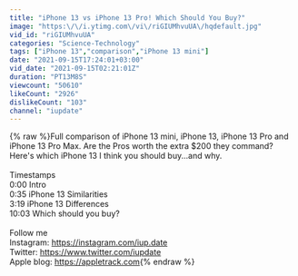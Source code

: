 ```yaml
---
title: "iPhone 13 vs iPhone 13 Pro! Which Should You Buy?"
image: "https:\/\/i.ytimg.com\/vi\/riGIUMhvuUA\/hqdefault.jpg"
vid_id: "riGIUMhvuUA"
categories: "Science-Technology"
tags: ["iPhone 13","comparison","iPhone 13 mini"]
date: "2021-09-15T17:24:01+03:00"
vid_date: "2021-09-15T02:21:01Z"
duration: "PT13M8S"
viewcount: "50610"
likeCount: "2926"
dislikeCount: "103"
channel: "iupdate"
---
```

{% raw %}Full comparison of iPhone 13 mini, iPhone 13, iPhone 13 Pro and iPhone 13 Pro Max. Are the Pros worth the extra $200 they command? Here's which iPhone 13 I think you should buy...and why.<br /><br />Timestamps<br />0:00 Intro<br />0:35 iPhone 13 Similarities<br />3:19 iPhone 13 Differences<br />10:03 Which should you buy?<br /><br />Follow me<br />Instagram: <a rel="nofollow" target="blank" href="https://instagram.com/iup.date">https://instagram.com/iup.date</a><br />Twitter: <a rel="nofollow" target="blank" href="https://www.twitter.com/iupdate">https://www.twitter.com/iupdate</a><br />Apple blog: <a rel="nofollow" target="blank" href="https://appletrack.com">https://appletrack.com</a>{% endraw %}
